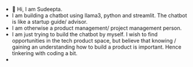 - 👋 Hi, I am Sudeepta.
- I am building a chatbot using llama3, python and streamlit. The chatbot is like a startup guide/ advisor.
- I am otherwise a product management/ project management person.
- I am just trying to build the chatbot by myself. I wish to find opportunities in the tech product space, but believe that knowing / gaining an understanding how to build a product is important. Hence tinkering with coding a bit.
- 

<!---
Sudeepta29/Sudeepta29 is a ✨ special ✨ repository because its `README.md` (this file) appears on your GitHub profile.
You can click the Preview link to take a look at your changes.
--->
